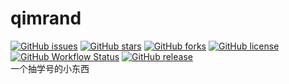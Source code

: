 # qimrand
[![GitHub issues](https://img.shields.io/github/issues/immccn123/qimrand?style=flat-square)](https://github.com/immccn123/qimrand/issues)
[![GitHub stars](https://img.shields.io/github/stars/immccn123/qimrand?style=flat-square)](https://github.com/immccn123/qimrand/stargazers)
[![GitHub forks](https://img.shields.io/github/forks/immccn123/qimrand?label=forks&logo=github&style=flat-square)](https://github.com/immccn123/qimrand/network)
[![GitHub license](https://img.shields.io/github/license/immccn123/qimrand?style=flat-square)](https://github.com/immccn123/qimrand/blob/main/LICENSE)
[![GitHub Workflow Status](https://img.shields.io/github/workflow/status/immccn123/qimrand/Release%20CI?label=Release%20CI&logo=github&style=flat-square)](https://github.com/immccn123/qimrand/actions?query=workflow:"Release+CI")
[![GitHub release](https://img.shields.io/github/release/immccn123/qimrand.svg?style=flat-square)](https://github.com/zhongyang219/TrafficMonitor/releases/latest)  
一个抽学号的小东西
